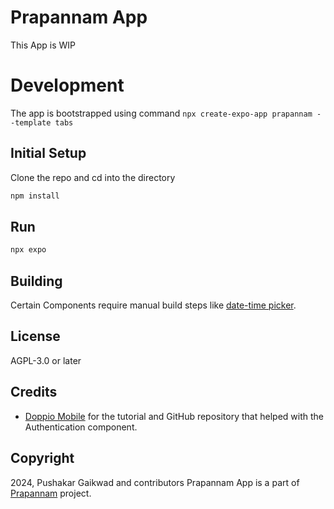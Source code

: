 # Prapannam App

This App is WIP

# Development

The app is bootstrapped using command `npx create-expo-app prapannam --template tabs`


## Initial Setup

Clone the repo and cd into the directory

```bash	
npm install
```

## Run

```bash
npx expo
```

## Building

Certain Components require manual build steps like [date-time picker](https://github.com/react-native-datetimepicker/datetimepicker/blob/HEAD/docs/manual-installation.md). 

## License

AGPL-3.0 or later

## Credits

- [Doppio Mobile](https://github.com/NagariaHussain/doppio_mobile) for the tutorial and GitHub repository that helped with the Authentication component.

## Copyright

2024, Pushakar Gaikwad and contributors
Prapannam App is a part of [Prapannam](https://www.prapannam.com) project.